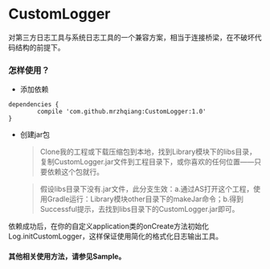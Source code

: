 # CustomLogger
对第三方日志工具与系统日志工具的一个兼容方案，相当于连接桥梁，在不破坏代码结构的前提下。
### 怎样使用？
- 添加依赖
```
dependencies {
        compile 'com.github.mrzhqiang:CustomLogger:1.0'
}
```
- 创建jar包
  > Clone我的工程或下载压缩包到本地，找到Library模块下的libs目录，复制CustomLogger.jar文件到工程目录下，或你喜欢的任何位置——只要依赖这个包就行。

  > 假设libs目录下没有.jar文件，此分支生效：a.通过AS打开这个工程，使用Gradle运行：Library模块other目录下的makeJar命令；b.得到Successful提示，去找到libs目录下的CustomLogger.jar即可。

依赖成功后，在你的自定义application类的onCreate方法初始化Log.initCustomLogger，这样保证使用简化的格式化日志输出工具。

#### 其他相关使用方法，请参见Sample。
